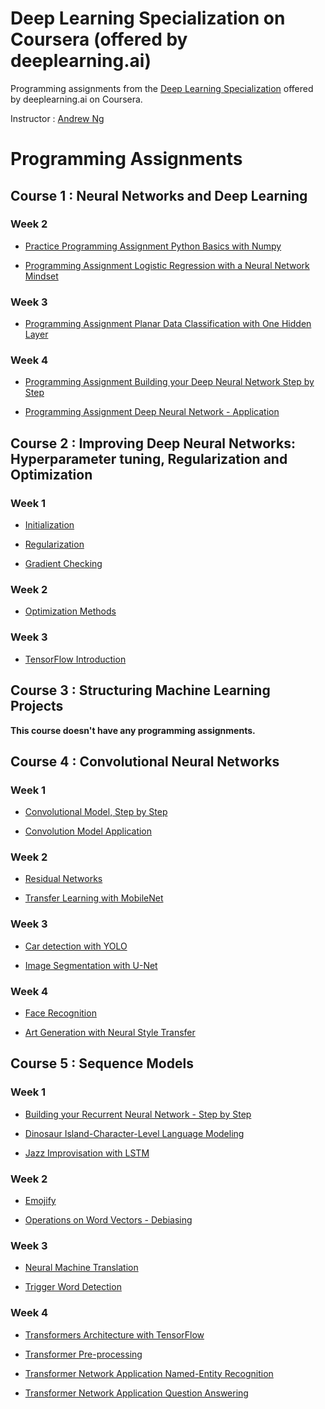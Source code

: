 # Deep Learning Specialization on Coursera (offered by deeplearning.ai)

Programming assignments from the [Deep Learning Specialization](https://www.coursera.org/specializations/deep-learning) offered by deeplearning.ai on Coursera.

Instructor : [Andrew Ng](http://www.andrewng.org/)

# Programming Assignments

## Course 1 : Neural Networks and Deep Learning
### Week 2

- [Practice Programming Assignment Python Basics with Numpy](https://github.com/AmirhosseinKoochakian2003/Deep-Learning-Specialization-Coursera/tree/master/Neural%20Networks%20and%20Deep%20Learning/Week%202/Practice%20Programming%20Assignment%20Python%20Basics%20with%20Numpy)

- [Programming Assignment Logistic Regression with a Neural Network Mindset](https://github.com/AmirhosseinKoochakian2003/Deep-Learning-Specialization-Coursera/tree/master/Neural%20Networks%20and%20Deep%20Learning/Week%202/Programming%20Assignment%20Logistic%20Regression%20with%20a%20Neural%20Network%20Mindset)

### Week 3

- [Programming Assignment Planar Data Classification with One Hidden Layer](https://github.com/AmirhosseinKoochakian2003/Deep-Learning-Specialization-Coursera/tree/master/Neural%20Networks%20and%20Deep%20Learning/Week%203/Programming%20Assignment%20Planar%20Data%20Classification%20with%20One%20Hidden%20Layer)

### Week 4

- [Programming Assignment Building your Deep Neural Network Step by Step](https://github.com/AmirhosseinKoochakian2003/Deep-Learning-Specialization-Coursera/tree/master/Neural%20Networks%20and%20Deep%20Learning/Week%204/Programming%20Assignment%20Building%20your%20Deep%20Neural%20Network%20Step%20by%20Step)

- [Programming Assignment Deep Neural Network - Application](https://github.com/AmirhosseinKoochakian2003/Deep-Learning-Specialization-Coursera/tree/master/Neural%20Networks%20and%20Deep%20Learning/Week%204/Programming%20Assignment%20Deep%20Neural%20Network%20-%20Application)

## Course 2 : Improving Deep Neural Networks: Hyperparameter tuning, Regularization and Optimization

### Week 1

- [Initialization](https://github.com/AmirhosseinKoochakian2003/Deep-Learning-Specialization-Coursera/tree/master/Improving%20Deep%20Neural%20Networks%20Hyperparameter%20Tuning%2C%20Regularization%20and%20Optimization/Week%201/Initialization)

- [Regularization](https://github.com/AmirhosseinKoochakian2003/Deep-Learning-Specialization-Coursera/tree/master/Improving%20Deep%20Neural%20Networks%20Hyperparameter%20Tuning%2C%20Regularization%20and%20Optimization/Week%201/Regularization)

- [Gradient Checking](https://github.com/AmirhosseinKoochakian2003/Deep-Learning-Specialization-Coursera/tree/master/Improving%20Deep%20Neural%20Networks%20Hyperparameter%20Tuning%2C%20Regularization%20and%20Optimization/Week%201/Gradient%20Checking)

### Week 2

- [Optimization Methods](https://github.com/AmirhosseinKoochakian2003/Deep-Learning-Specialization-Coursera/tree/master/Improving%20Deep%20Neural%20Networks%20Hyperparameter%20Tuning%2C%20Regularization%20and%20Optimization/Week%202/Optimization%20Methods)

### Week 3
- [TensorFlow Introduction](https://github.com/AmirhosseinKoochakian2003/Deep-Learning-Specialization-Coursera/tree/master/Improving%20Deep%20Neural%20Networks%20Hyperparameter%20Tuning%2C%20Regularization%20and%20Optimization/Week%203/TensorFlow%20Introduction)

## Course 3 : Structuring Machine Learning Projects
**This course doesn't have any programming assignments.**

## Course 4 : Convolutional Neural Networks

### Week 1
- [Convolutional Model, Step by Step](https://github.com/AmirhosseinKoochakian2003/Deep-Learning-Specialization-Coursera/tree/master/Convolutional%20Neural%20Networks/Week%201/Convolutional%20Model%2C%20Step%20by%20Step)

- [Convolution Model Application](https://github.com/AmirhosseinKoochakian2003/Deep-Learning-Specialization-Coursera/tree/master/Convolutional%20Neural%20Networks/Week%201/Convolution%20Model%20Application)

### Week 2
- [Residual Networks](https://github.com/AmirhosseinKoochakian2003/Deep-Learning-Specialization-Coursera/tree/master/Convolutional%20Neural%20Networks/Week%202/Residual%20Networks)

- [Transfer Learning with MobileNet](https://github.com/AmirhosseinKoochakian2003/Deep-Learning-Specialization-Coursera/tree/master/Convolutional%20Neural%20Networks/Week%202/Transfer%20Learning%20with%20MobileNet)

### Week 3
- [Car detection with YOLO](https://github.com/AmirhosseinKoochakian2003/Deep-Learning-Specialization-Coursera/tree/master/Convolutional%20Neural%20Networks/Week%203/Car%20detection%20with%20YOLO)

- [Image Segmentation with U-Net](https://github.com/AmirhosseinKoochakian2003/Deep-Learning-Specialization-Coursera/tree/master/Convolutional%20Neural%20Networks/Week%203/Image%20Segmentation%20with%20U-Net)

### Week 4
- [Face Recognition](https://github.com/AmirhosseinKoochakian2003/Deep-Learning-Specialization-Coursera/tree/master/Convolutional%20Neural%20Networks/Week%204/Face%20Recognition)

- [Art Generation with Neural Style Transfer](https://github.com/AmirhosseinKoochakian2003/Deep-Learning-Specialization-Coursera/tree/master/Convolutional%20Neural%20Networks/Week%204/Art%20Generation%20with%20Neural%20Style%20Transfer)

## Course 5 : Sequence Models

### Week 1
- [Building your Recurrent Neural Network - Step by Step](https://github.com/AmirhosseinKoochakian2003/Deep-Learning-Specialization-Coursera/tree/master/Sequence%20Models/Week%201/Building%20your%20Recurrent%20Neural%20Network%20-%20Step%20by%20Step)

- [Dinosaur Island-Character-Level Language Modeling](https://github.com/AmirhosseinKoochakian2003/Deep-Learning-Specialization-Coursera/tree/master/Sequence%20Models/Week%201/Dinosaur%20Island-Character-Level%20Language%20Modeling)

- [Jazz Improvisation with LSTM](https://github.com/AmirhosseinKoochakian2003/Deep-Learning-Specialization-Coursera/tree/master/Sequence%20Models/Week%201/Jazz%20Improvisation%20with%20LSTM)

### Week 2
- [Emojify](https://github.com/AmirhosseinKoochakian2003/Deep-Learning-Specialization-Coursera/tree/master/Sequence%20Models/Week%202/Emojify)

- [Operations on Word Vectors - Debiasing](https://github.com/AmirhosseinKoochakian2003/Deep-Learning-Specialization-Coursera/tree/master/Sequence%20Models/Week%202/Operations%20on%20Word%20Vectors%20-%20Debiasing)

### Week 3
- [Neural Machine Translation](https://github.com/AmirhosseinKoochakian2003/Deep-Learning-Specialization-Coursera/tree/master/Sequence%20Models/Week%203/Neural%20Machine%20Translation)

- [Trigger Word Detection](https://github.com/AmirhosseinKoochakian2003/Deep-Learning-Specialization-Coursera/tree/master/Sequence%20Models/Week%203/Trigger%20Word%20Detection)

### Week 4
- [Transformers Architecture with TensorFlow](https://github.com/AmirhosseinKoochakian2003/Deep-Learning-Specialization-Coursera/tree/master/Sequence%20Models/Week%204/Transformers%20Architecture%20with%20TensorFlow)

- [Transformer Pre-processing](https://github.com/AmirhosseinKoochakian2003/Deep-Learning-Specialization-Coursera/tree/master/Sequence%20Models/Week%204/Transformer%20Pre-processing)

- [Transformer Network Application Named-Entity Recognition](https://github.com/AmirhosseinKoochakian2003/Deep-Learning-Specialization-Coursera/tree/master/Sequence%20Models/Week%204/Transformer%20Network%20Application%20Named-Entity%20Recognition)

- [Transformer Network Application Question Answering](https://github.com/AmirhosseinKoochakian2003/Deep-Learning-Specialization-Coursera/tree/master/Sequence%20Models/Week%204/Transformer%20Network%20Application%20Question%20Answering)

